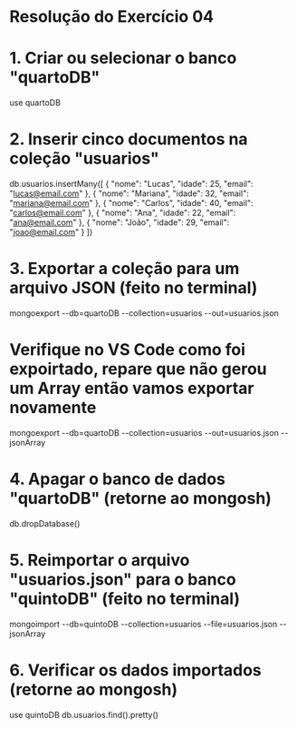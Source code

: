 # Resolução do Exercício 04

# 1. Criar ou selecionar o banco "quartoDB"

use quartoDB

# 2. Inserir cinco documentos na coleção "usuarios"

db.usuarios.insertMany([
{ "nome": "Lucas", "idade": 25, "email": "lucas@email.com" },
{ "nome": "Mariana", "idade": 32, "email": "mariana@email.com" },
{ "nome": "Carlos", "idade": 40, "email": "carlos@email.com" },
{ "nome": "Ana", "idade": 22, "email": "ana@email.com" },
{ "nome": "João", "idade": 29, "email": "joao@email.com" }
])

# 3. Exportar a coleção para um arquivo JSON (feito no terminal)

mongoexport --db=quartoDB --collection=usuarios --out=usuarios.json

# Verifique no VS Code como foi expoirtado, repare que não gerou um Array então vamos exportar novamente

mongoexport --db=quartoDB --collection=usuarios --out=usuarios.json --jsonArray

# 4. Apagar o banco de dados "quartoDB" (retorne ao mongosh)

db.dropDatabase()

# 5. Reimportar o arquivo "usuarios.json" para o banco "quintoDB" (feito no terminal)

mongoimport --db=quintoDB --collection=usuarios --file=usuarios.json --jsonArray

# 6. Verificar os dados importados (retorne ao mongosh)

use quintoDB
db.usuarios.find().pretty()